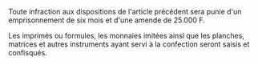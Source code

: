 Toute infraction aux dispositions de l'article précédent sera punie d'un emprisonnement de six mois et d'une amende de 25.000 F.

Les imprimés ou formules, les monnaies imitées ainsi que les planches, matrices et autres instruments ayant servi à la confection seront saisis et confisqués.
